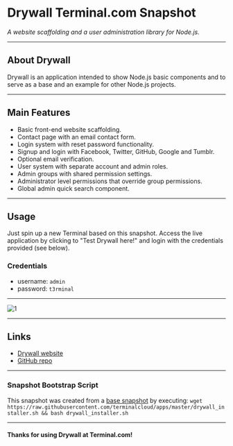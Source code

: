 # **Drywall** Terminal.com Snapshot

*A website scaffolding and a user administration library for Node.js.*

---

## About Drywall

Drywall is an application intended to show Node.js basic components and to serve as a base and an example for other Node.js projects.

---

## Main Features

- Basic front-end website scaffolding.
- Contact page with an email contact form.
- Login system with reset password functionality.
- Signup and login with Facebook, Twitter, GitHub, Google and Tumblr.
- Optional email verification.
- User system with separate account and admin roles.
- Admin groups with shared permission settings.
- Administrator level permissions that override group permissions.
- Global admin quick search component.

---

## Usage

Just spin up a new Terminal based on this snapshot. Access the live application by clicking to "Test Drywall here!" and login with the credentials provided (see below).

### Credentials

- username: `admin`
- password: `t3rminal`

---

![1](http://jedireza.github.io/drywall/media/screen-shots/01.png)

---

## Links

- [Drywall website](http://jedireza.github.io/drywall/#)
- [GitHub repo](https://github.com/jedireza/drywall/)

---

### Snapshot Bootstrap Script

This snapshot was created from a [base snapshot](https://www.terminal.com/tiny/FzpHiTXG1K) by executing:
`wget https://raw.githubusercontent.com/terminalcloud/apps/master/drywall_installer.sh && bash drywall_installer.sh`

---

#### Thanks for using Drywall at Terminal.com!
